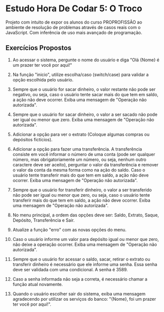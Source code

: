 <h1>Estudo Hora De Codar 5: O Troco</h1>
Projeto com intuito de expor os alunos do curso PROPROFISSÃO ao ambiente de resolução de problemas através de casos reais com o JavaScript. Com inferência de uso mais avançado de programação.

## Exercícios Propostos
 
  1) Ao acessar o sistema, pergunte o nome do usuário e diga "Olá {Nome} é um prazer ter você por aqui!"
 
  2) Na função "inicio", utilize escolha/caso (switch/case) para validar a opção escolhida pelo usuário.
 
  3) Sempre que o usuário for sacar dinheiro, o valor restante não pode ser negativo, ou seja, caso o usuário tente sacar mais do que tem em saldo, a ação não deve ocorrer. Exiba uma mensagem de "Operação não autorizada".
 
  4) Sempre que o usuário for sacar dinheiro, o valor a ser sacado não pode ser igual ou menor que zero. Exiba uma mensagem de "Operação não autorizada".
 
  5) Adicionar a opção para ver o extrato (Coloque algumas compras ou depósitos fictícios).
 
  6) Adicionar a opção para fazer uma transferência. A transferência consiste em você informar o número de uma conta (pode ser qualquer número, mas obrigatoriamente um número, ou seja, nenhum outro caractere deve ser aceito), perguntar o valor da transferência e remover o valor da conta da mesma forma como na ação do saldo. Caso o usuário tente transferir mais do que tem em saldo, a ação não deve ocorrer. Exiba uma mensagem de "Operação não autorizada".
 
  7) Sempre que o usuário for transferir dinheiro,  o valor a ser transferido não pode ser igual ou menor que zero, ou seja, caso o usuário tente transferir mais do que tem em saldo, a ação não deve ocorrer. Exiba uma mensagem de "Operação não autorizada".
 
  8) No menu principal, a ordem das opções deve ser: Saldo, Extrato, Saque, Depósito, Transferência e Sair.
 
  9) Atualize a função "erro" com as novas opções do menu.
 
  10) Caso o usuário informe um valor para depósito igual ou menor que zero, não deixe a operação ocorrer. Exiba uma mensagem de "Operação não autorizada".
 
  11) Sempre que o usuário for acessar o saldo, sacar, retirar o extrato ou transferir dinheiro é necessário que ele informe uma senha. Essa senha deve ser validada com uma condicional. A senha é 3589.
 
  12) Caso a senha informada não seja a correta, é necessário chamar a função atual novamente.
 
  13) Quando o usuário escolher sair do sistema, exiba uma mensagem agradecendo por utilizar os serviços do banco: "{Nome}, foi um prazer ter você por aqui!".
